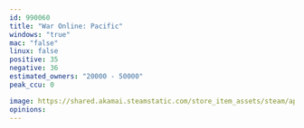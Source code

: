 ```yaml
---
id: 990060
title: "War Online: Pacific"
windows: "true"
mac: "false"
linux: false
positive: 35
negative: 36
estimated_owners: "20000 - 50000"
peak_ccu: 0

image: https://shared.akamai.steamstatic.com/store_item_assets/steam/apps/990060/header.jpg?t=1548803574
opinions:
---
```

